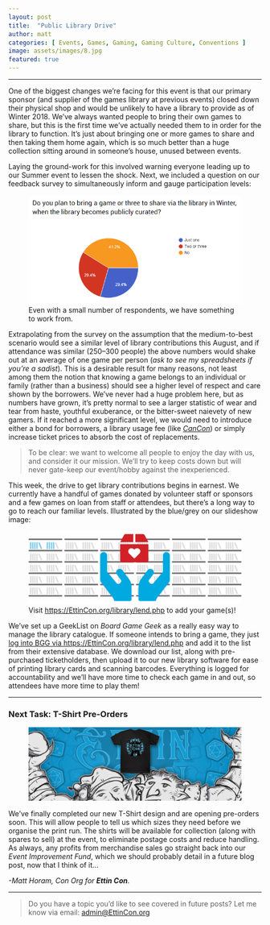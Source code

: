 ```yaml
---
layout: post
title:  "Public Library Drive"
author: matt
categories: [ Events, Games, Gaming, Gaming Culture, Conventions ]
image: assets/images/8.jpg
featured: true
---
```


<section name="2145" class="section section--body section--first"><div class="section-divider"><hr class="section-divider"></div><div class="section-content"><div class="section-inner sectionLayout--insetColumn"><p name="b159" id="b159" class="graf graf--p graf-after--h3">One of the biggest changes we’re facing for this event is that our primary sponsor (and supplier of the games library at previous events) closed down their physical shop and would be unlikely to have a library to provide as of Winter 2018. We’ve always wanted people to bring their own games to share, but this is the first time we’ve actually needed them to in order for the library to function. It’s just about bringing one or more games to share and then taking them home again, which is so much better than a huge collection sitting around in someone’s house, unused between events.</p><p name="93cb" id="93cb" class="graf graf--p graf-after--p">Laying the ground-work for this involved warning everyone leading up to our Summer event to lessen the shock. Next, we included a question on our feedback survey to simultaneously inform and gauge participation levels:</p>

<figure name="e384" id="e384" class="graf graf--figure graf-after--p"><img class="graf-image" data-image-id="1*0yIdxlBLWKM9sINl46jqQA.png" data-width="642" data-height="329" src="../assets/images/8a.png"><figcaption class="imageCaption">Even with a small number of respondents, we have something to work from.</figcaption></figure>

<p name="5db3" id="5db3" class="graf graf--p graf-after--figure">Extrapolating from the survey on the assumption that the medium-to-best scenario would see a similar level of library contributions this August, and if attendance was similar (250–300 people) the above numbers would shake out at an average of one game per person (<em class="markup--em markup--p-em">ask to see my spreadsheets if you’re a sadist</em>). This is a desirable result for many reasons, not least among them the notion that knowing a game belongs to an individual or family (rather than a business) should see a higher level of respect and care shown by the borrowers. We’ve never had a huge problem here, but as numbers have grown, it’s pretty normal to see a larger statistic of wear and tear from haste, youthful exuberance, or the bitter-sweet naievety of new gamers. If it reached a more significant level, we would need to introduce either a bond for borrowers, a library usage fee (like <a href="http://www.cgs.asn.au/Cancon/board-games-library/" data-href="http://www.cgs.asn.au/Cancon/board-games-library/" class="markup--anchor markup--p-anchor" rel="noopener" target="_blank"><em class="markup--em markup--p-em">CanCon</em></a>) or simply increase ticket prices to absorb the cost of replacements.</p><blockquote name="698c" id="698c" class="graf graf--blockquote graf-after--p">To be clear: we want to welcome all people to enjoy the day with us, and consider it our mission. We’ll try to keep costs down but will never gate-keep our event/hobby against the inexperienced.</blockquote><p name="970b" id="970b" class="graf graf--p graf-after--blockquote">This week, the drive to get library contributions begins in earnest. We currently have a handful of games donated by volunteer staff or sponsors and a few games on loan from staff or attendees, but there’s a long way to go to reach our familiar levels. Illustrated by the blue/grey on our slideshow image:</p>

<figure name="fd5d" id="fd5d" class="graf graf--figure graf-after--p"><img class="graf-image" data-image-id="1*8JuaaJX8Z3JuJ94bmvRJnA.png" data-width="1600" data-height="550" data-is-featured="true" src="../assets/images/8.png"><figcaption class="imageCaption">Visit <a href="https://EttinCon.org/library/lend.php" data-href="https://EttinCon.org/library/lend.php" class="markup--anchor markup--figure-anchor" rel="nofollow noopener" target="_blank">https://EttinCon.org/library/lend.php</a> to add your game(s)!</figcaption></figure>

<p name="f514" id="f514" class="graf graf--p graf-after--figure graf--trailing">We’ve set up a GeekList on <em class="markup--em markup--p-em">Board Game Geek</em> as a really easy way to manage the library catalogue. If someone intends to bring a game, they just <a href="https://EttinCon.org/library/lend.php" data-href="https://EttinCon.org/library/lend.php" class="markup--anchor markup--p-anchor" rel="noopener" target="_blank">log into BGG via https://EttinCon.org/library/lend.php</a> and add it to the list from their extensive database. We download our list, along with pre-purchased ticketholders, then upload it to our new library software for ease of printing library cards and scanning barcodes. Everything is logged for accountability and we’ll have more time to check each game in and out, so attendees have more time to play them!</p></div></div></section><section name="ae1f" class="section section--body"><div class="section-divider"><hr class="section-divider"></div><div class="section-content"><div class="section-inner sectionLayout--insetColumn"><h3 name="9041" id="9041" class="graf graf--h3 graf--leading">Next Task: T-Shirt Pre-Orders</h3>

<figure name="b481" id="b481" class="graf graf--figure graf-after--h3"><img class="graf-image" data-image-id="1*fZeKBSggftVufWTzPQdwXA.png" data-width="1600" data-height="550" src="../assets/images/8b.png"></figure>

<p name="e13a" id="e13a" class="graf graf--p graf-after--figure">We’ve finally completed our new T-Shirt design and are opening pre-orders soon. This will allow people to tell us which sizes they need before we organise the print run. The shirts will be available for collection (along with spares to sell) at the event, to eliminate postage costs and reduce handling. As always, any profits from merchandise sales go straight back into our <em class="markup--em markup--p-em">Event Improvement Fund</em>, which we should probably detail in a future blog post, now that I think of it…</p><p name="6499" id="6499" class="graf graf--p graf-after--p graf--trailing"><em class="markup--em markup--p-em">-Matt Horam, Con Org for </em><strong class="markup--strong markup--p-strong"><em class="markup--em markup--p-em">Ettin Con</em></strong><em class="markup--em markup--p-em">.</em></p></div></div></section><section name="a4e4" class="section section--body section--last"><div class="section-divider"><hr class="section-divider"></div><div class="section-content"><div class="section-inner sectionLayout--insetColumn"><blockquote name="b256" id="b256" class="graf graf--blockquote graf--leading graf--trailing">Do you have a topic you’d like to see covered in future posts? Let me know via email: <a href="mailto:admin@EttinCon.org" data-href="mailto:admin@EttinCon.org" class="markup--anchor markup--blockquote-anchor" target="_blank">admin@EttinCon.org</a></blockquote></div></div></section>